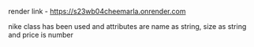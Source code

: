 render link - https://s23wb04cheemarla.onrender.com

nike class has been used and attributes are name as string, size as string and price is number